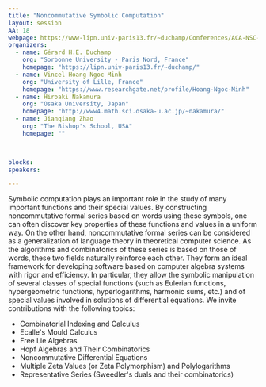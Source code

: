 ```yaml
---
title: "Noncommutative Symbolic Computation"
layout: session
AA: 18
webpage: https://www-lipn.univ-paris13.fr/~duchamp/Conferences/ACA-NSC-25.html
organizers:
  - name: Gérard H.E. Duchamp
    org: "Sorbonne University - Paris Nord, France"
    homepage: "https://lipn.univ-paris13.fr/~duchamp/"
  - name: Vincel Hoang Ngoc Minh 
    org: "University of Lille, France"
    homepage: "https://www.researchgate.net/profile/Hoang-Ngoc-Minh"
  - name: Hiroaki Nakamura
    org: "Osaka University, Japan"
    homepage: "http://www4.math.sci.osaka-u.ac.jp/~nakamura/"
  - name: Jianqiang Zhao
    org: "The Bishop's School, USA"
    homepage: ""

  

blocks:
speakers:

---
```


Symbolic computation plays an important role in the study of many important functions and their special values. 
By constructing noncommutative formal series based on words using these symbols, one can often discover key properties of these functions and values in a uniform way. 
On the other hand, noncommutative formal series can be considered as a generalization of language theory in theoretical computer science. 
As the algorithms and combinatorics of these series is based on those of words, these two fields naturally reinforce each other. 
They form an ideal framework for developing software based on computer algebra systems with rigor and efficiency. 
In particular, they allow the symbolic manipulation of several classes of special functions (such as Eulerian functions, hypergeometric functions, hyperlogarithms, harmonic sums, etc.) 
and of special values involved in solutions of differential equations.
We invite contributions with the following topics:
* Combinatorial Indexing and Calculus
* Ecalle's Mould Calculus
* Free Lie Algebras
* Hopf Algebras and Their Combinatorics
* Noncommutative Differential Equations
* Multiple Zeta Values (or Zeta Polymorphism) and Polylogarithms
* Representative Series (Sweedler's duals and their combinatorics)




